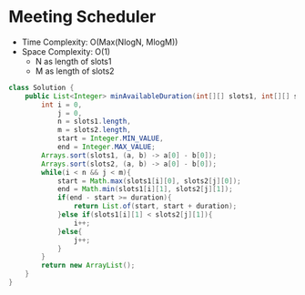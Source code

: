 # Meeting Scheduler

- Time Complexity: O(Max(NlogN, MlogM))
- Space Complexity: O(1)
  - N as length of slots1
  - M as length of slots2

```java
class Solution {
    public List<Integer> minAvailableDuration(int[][] slots1, int[][] slots2, int duration) {
        int i = 0,
            j = 0,
            n = slots1.length,
            m = slots2.length,
            start = Integer.MIN_VALUE,
            end = Integer.MAX_VALUE;
        Arrays.sort(slots1, (a, b) -> a[0] - b[0]);
        Arrays.sort(slots2, (a, b) -> a[0] - b[0]);
        while(i < n && j < m){
            start = Math.max(slots1[i][0], slots2[j][0]);
            end = Math.min(slots1[i][1], slots2[j][1]);
            if(end - start >= duration){
                return List.of(start, start + duration);
            }else if(slots1[i][1] < slots2[j][1]){
                i++;
            }else{
                j++;
            }
        }
        return new ArrayList();
    }
}
```
